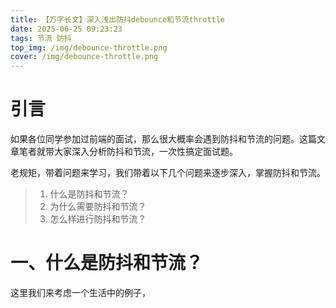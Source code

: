 ```yaml
---
title: 【万字长文】深入浅出防抖debounce和节流throttle
date: 2025-06-25 09:23:23
tags: 节流 防抖
top_img: /img/debounce-throttle.png
cover: /img/debounce-throttle.png
---
```


# 引言

如果各位同学参加过前端的面试，那么很大概率会遇到防抖和节流的问题。这篇文章笔者就带大家深入分析防抖和节流，一次性搞定面试题。

老规矩，带着问题来学习，我们带着以下几个问题来逐步深入，掌握防抖和节流。

> 1. 什么是防抖和节流？
> 2. 为什么需要防抖和节流？
> 3. 怎么样进行防抖和节流？

# 一、什么是防抖和节流？

这里我们来考虑一个生活中的例子，